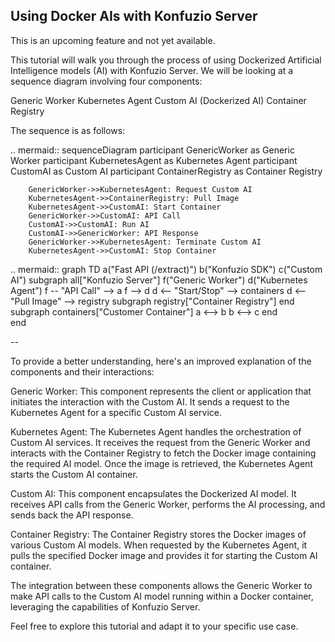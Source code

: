## Using Docker AIs with Konfuzio Server

This is an upcoming feature and not yet available.

This tutorial will walk you through the process of using Dockerized Artificial Intelligence models (AI) with Konfuzio Server. 
We will be looking at a sequence diagram involving four components:

Generic Worker
Kubernetes Agent
Custom AI (Dockerized AI)
Container Registry

The sequence is as follows:

.. mermaid::
    sequenceDiagram
        participant GenericWorker as Generic Worker
        participant KubernetesAgent as Kubernetes Agent
        participant CustomAI as Custom AI
        participant ContainerRegistry as Container Registry
    
        GenericWorker->>KubernetesAgent: Request Custom AI
        KubernetesAgent->>ContainerRegistry: Pull Image
        KubernetesAgent->>CustomAI: Start Container
        GenericWorker->>CustomAI: API Call
        CustomAI->>CustomAI: Run AI
        CustomAI->>GenericWorker: API Response
        GenericWorker->>KubernetesAgent: Terminate Custom AI
        KubernetesAgent->>CustomAI: Stop Container
        

.. mermaid::
    graph TD
        a("Fast API (/extract)")
        b("Konfuzio SDK")
        c("Custom AI")
        subgraph all["Konfuzio Server"]
        f("Generic Worker")
        d("Kubernetes Agent")
        f -- "API Call" --> a
        f --> d
        d <-- "Start/Stop" --> containers
        d <-- "Pull Image" --> registry
        subgraph registry["Container Registry"]
        end  
        subgraph containers["Customer Container"]
        a <--> b
        b <--> c
        end     
        end

--

To provide a better understanding, here's an improved explanation of the components and their interactions:

Generic Worker: This component represents the client or application that initiates the interaction with the Custom AI. It sends a request to the Kubernetes Agent for a specific Custom AI service.

Kubernetes Agent: The Kubernetes Agent handles the orchestration of Custom AI services. It receives the request from the Generic Worker and interacts with the Container Registry to fetch the Docker image containing the required AI model. Once the image is retrieved, the Kubernetes Agent starts the Custom AI container.

Custom AI: This component encapsulates the Dockerized AI model. It receives API calls from the Generic Worker, performs the AI processing, and sends back the API response.

Container Registry: The Container Registry stores the Docker images of various Custom AI models. When requested by the Kubernetes Agent, it pulls the specified Docker image and provides it for starting the Custom AI container.

The integration between these components allows the Generic Worker to make API calls to the Custom AI model running within a Docker container, leveraging the capabilities of Konfuzio Server.

Feel free to explore this tutorial and adapt it to your specific use case.